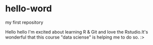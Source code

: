 # hello-word
my first repository


Hello hello I'm excited about learning R & Git and love the Rstudio.It's wonderful that this course "data sciense" is helping me to do so. :>
